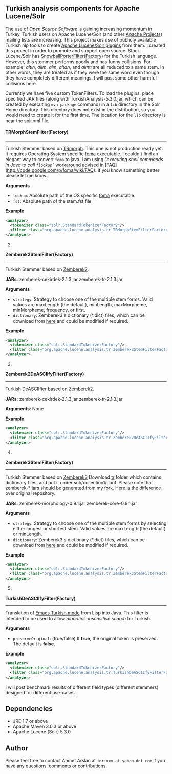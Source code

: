 ## Turkish analysis components for Apache Lucene/Solr

The use of *Open Source Software* is gaining increasing momentum in Turkey.
Turkish users on Apache Lucene/Solr (and other [Apache Projects](https://projects.apache.org/projects.html)) mailing lists are increasing.
This project makes use of publicly available Turkish nlp tools to create [Apache Lucene/Solr plugins](https://cwiki.apache.org/confluence/display/solr/Solr+Plugins) from them.
I created this project in order to promote and support open source.
Stock Lucene/Solr has [SnowballPorterFilter(Factory)](https://cwiki.apache.org/confluence/display/solr/Language+Analysis#LanguageAnalysis-Turkish) for the Turkish language.
However, this stemmer performs poorly and has funny collisions.
For example; *altın*, *alim*, *alın*, *altan*, and *alıntı* are all reduced to a same stem.
In other words, they are treated as if they were the same word even though they have completely different meanings.
I will post some other harmful collisions here.

Currently we have five custom TokenFilters.
To load the plugins, place specified JAR files (along with TurkishAnalysis-5.3.0.jar, which can be created by executing `mvn package` command) in a `lib` directory in the Solr Home directory.
This directory does not exist in the distribution, so you would need to create it for the first time. 
The location for the `lib` directory is near the solr.xml file.

#### TRMorphStemFilter(Factory)
___
Turkish Stemmer based on [TRmorph](https://github.com/coltekin/TRmorph).
This one is not production ready yet.
It requires Operating System specific [foma](https://code.google.com/p/foma/) executable.
I couldn't find an elegant way to convert `foma` to java.
I am using *"executing shell commands in Java to call `flookup`"* workaround advised in [FAQ] (http://code.google.com/p/foma/wiki/FAQ).
If you know something better please let me know.

**Arguments**
  * `lookup`: Absolute path of the OS specific [foma](https://code.google.com/p/foma/) executable.
  * `fst`: Absolute path of the stem.fst file.

**Example**
``` xml
<analyzer>
  <tokenizer class="solr.StandardTokenizerFactory"/>
  <filter class="org.apache.lucene.analysis.tr.TRMorphStemFilterFactory" lookup="/Applications/foma/flookup" fst="/Volumes/datadisk/Desktop/TRmorph-master/stem.fst" />
</analyzer>
```

2.
**Zemberek2StemFilter(Factory)**
___
Turkish Stemmer based on [Zemberek2](https://code.google.com/p/zemberek/).

**JARs**: zemberek-cekirdek-2.1.3.jar zemberek-tr-2.1.3.jar

**Arguments**
  * `strategy`: Strategy to choose one of the multiple stem forms. Valid values are maxLength (the default), minLength, maxMorpheme, minMorpheme, frequency, or first.
  * `dictionary`: Zemberek3's dictionary (*.dict) files, which can be download from [here](https://github.com/ahmetaa/zemberek-nlp/tree/master/morphology/src/main/resources/tr) and could be modified if required.

**Example**
``` xml
<analyzer>
  <tokenizer class="solr.StandardTokenizerFactory"/>
  <filter class="org.apache.lucene.analysis.tr.Zemberek2StemFilterFactory" strategy="minMorpheme"/>
</analyzer>
```

3.
**Zemberek2DeASCIIfyFilter(Factory)**
___
Turkish DeASCIIfier based on [Zemberek2](https://code.google.com/p/zemberek/).

**JARs**: zemberek-cekirdek-2.1.3.jar zemberek-tr-2.1.3.jar

**Arguments**: None

**Example**

``` xml
<analyzer>
  <tokenizer class="solr.StandardTokenizerFactory"/>
  <filter class="org.apache.lucene.analysis.tr.Zemberek2DeASCIIfyFilterFactory"/>   
</analyzer>
```

4.
**Zemberek3StemFilter(Factory)**
___
Turkish Stemmer based on [Zemberek3](https://github.com/ahmetaa/zemberek-nlp)
Download [tr](https://github.com/iorixxx/zemberek-nlp/tree/master/morphology/src/main/resources/tr) folder which contains dictionary files, and put it under solr/collection1/conf.
Please note that zemberek-* jars should be generated from [my fork](https://github.com/iorixxx/zemberek-nlp/).
Here is the [difference](https://github.com/iorixxx/zemberek-nlp/commit/3926bcf3bc719da874e72089d854532cde37d42b) over original repository.

**JARs**: zemberek-morphology-0.9.1.jar zemberek-core-0.9.1.jar

**Arguments**
  * `strategy`: Strategy to choose one of the multiple stem forms by selecting either longest or shortest stem. Valid values are maxLength (the default) or minLength.
  * `dictionary`: Zemberek3's dictionary (*.dict) files, which can be download from [here](https://github.com/ahmetaa/zemberek-nlp/tree/master/morphology/src/main/resources/tr) and could be modified if required.

**Example**
``` xml
<analyzer>
  <tokenizer class="solr.StandardTokenizerFactory"/>
  <filter class="org.apache.lucene.analysis.tr.Zemberek3StemFilterFactory" strategy="maxLength" dictionary="tr/master-dictionary.dict,tr/secondary-dictionary.dict,tr/non-tdk.dict,tr/proper.dict"/>
</analyzer>
```

5.
**TurkishDeASCIIfyFilter(Factory)**
___
Translation of [Emacs Turkish mode](http://www.denizyuret.com/2006/11/emacs-turkish-mode.html) from Lisp into Java.
This filter is intended to be used to allow *diacritics-insensitive search* for Turkish.

**Arguments**
  * `preserveOriginal`: (true/false) If **true**, the original token is preserved. The default is **false**.

**Example**
``` xml
<analyzer>
  <tokenizer class="solr.StandardTokenizerFactory"/>
  <filter class="org.apache.lucene.analysis.tr.TurkishDeASCIIfyFilterFactory" preserveOriginal="false"/>
</analyzer>
 ```

I will post benchmark results of different field types (different stemmers) designed for different use-cases.

## Dependencies
* JRE 1.7 or above
* Apache Maven 3.0.3 or above
* Apache Lucene (Solr) 5.3.0

## Author
Please feel free to contact Ahmet Arslan at `iorixxx at yahoo dot com` if you have any questions, comments or contributions.